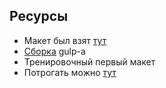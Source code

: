 ## Ресурсы
* Макет был взят [тут](https://psdrepo.com/free-psd/technology-website-template-freebie/)
* [Cборка](https://github.com/andreyalexeich/gulp-pug-starter/) gulp-a 
* Тренировочный первый макет
* Потрогать можно [тут](https://serene-ptolemy-ca5fb7.netlify.app)
